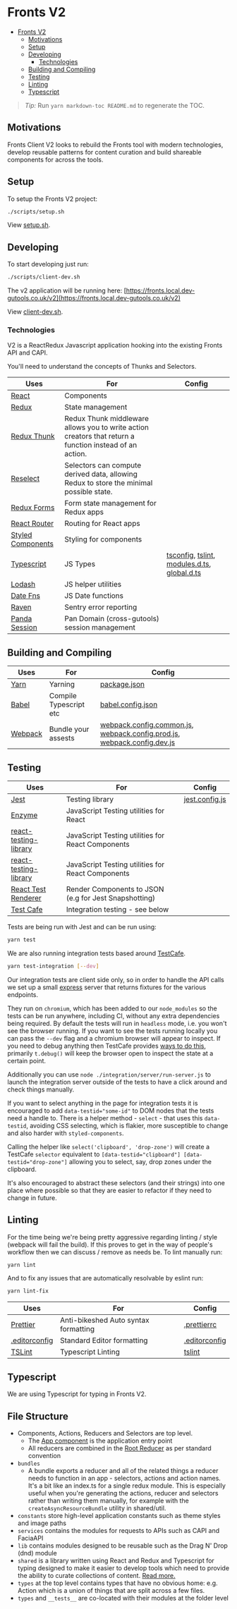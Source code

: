 # Fronts V2

- [Fronts V2](#fronts-v2)
  * [Motivations](#motivations)
  * [Setup](#setup)
  * [Developing](#developing)
    + [Technologies](#technologies)
  * [Building and Compiling](#building-and-compiling)
  * [Testing](#testing)
  * [Linting](#linting)
  * [Typescript](#typescript)

> _Tip:_ Run `yarn markdown-toc README.md` to regenerate the TOC.

## Motivations

Fronts Client V2 looks to rebuild the Fronts tool with modern technologies, develop reusable patterns for content curation and build shareable components for across the tools.

## Setup

To setup the Fronts V2 project:

```bash
./scripts/setup.sh
```

View [setup.sh](scripts/setup.sh).

## Developing

To start developing just run:

```bash
./scripts/client-dev.sh
```

The v2 application will be running here:
[https://fronts.local.dev-gutools.co.uk/v2](https://fronts.local.dev-gutools.co.uk/v2)

View [client-dev.sh](scripts/client-dev.sh).

### Technologies

V2 is a ReactRedux Javascript application hooking into the existing Fronts API and CAPI.

You'll need to understand the concepts of Thunks and Selectors.

| Uses        | For         | Config |
| ------------|------------- |--- |
| [React](https://jestjs.io/docs/en/getting-started.html)      | Components ||
| [Redux](https://github.com/airbnb/enzyme)      | State management ||
| [Redux Thunk](https://github.com/reduxjs/redux-thunk)      | Redux Thunk middleware allows you to write action creators that return a function instead of an action.  ||
| [Reselect](https://github.com/reduxjs/reselect)      | Selectors can compute derived data, allowing Redux to store the minimal possible state.  ||
| [Redux Forms](https://redux-form.com/7.4.2/)      | Form state management for Redux apps ||
| [React Router](https://reacttraining.com/react-router/)      | Routing for React apps ||
| [Styled Components](https://www.styled-components.com/)      | Styling for components ||
| [Typescript](https://www.typescriptlang.org/)      | JS Types | [tsconfig](tsconfig.json), [tslint](tslint.json), [modules.d.ts](modules.d.ts), [global.d.ts](global.d.ts)|
| [Lodash](https://lodash.com/)      | JS helper utilities ||
| [Date Fns](https://date-fns.org/)      | JS Date functions ||
| [Raven](https://github.com/getsentry/sentry-javascript)      | Sentry error reporting ||
| [Panda Session](https://github.com/guardian/panda-session)      | Pan Domain (cross-gutools) session management ||

## Building and Compiling

| Uses        | For         |Config |
| ------------|------------- |---|
| [Yarn](https://yarnpkg.com/en/)      | Yarning | [package.json](package.json) |
| [Babel](https://babeljs.io/)      | Compile Typescript etc | [babel.config.json](babel.config.json) |
| [Webpack](https://webpack.js.org/)      | Bundle your assests | [webpack.config.common.js](config/webpack.config.common.js), [webpack.config.prod.js](config/webpack.config.prod.js), [webpack.config.dev.js](config/webpack.config.dev.js) |

## Testing

| Uses        | For         | Config |
| ------------|------------- |--- |
| [Jest](https://jestjs.io/docs/en/getting-started.html)      | Testing library | [jest.config.js](jest.config.js)|
| [Enzyme](https://github.com/airbnb/enzyme)      | JavaScript Testing utilities for React  ||
| [react-testing-library](https://github.com/kentcdodds/react-testing-library)     | JavaScript Testing utilities for React Components |
| [react-testing-library](https://github.com/kentcdodds/react-testing-library)     | JavaScript Testing utilities for React Components |
| [React Test Renderer](https://reactjs.org/docs/test-renderer.html)      | Render Components to JSON (e.g for Jest Snapshotting) ||
| [Test Cafe](https://testcafe.devexpress.com/)      | Integration testing - see below ||

Tests are being run with Jest and can be run using:

```bash
yarn test
```

We are also running integration tests based around [TestCafe](http://devexpress.github.io/testcafe/).

```bash
yarn test-integration [--dev]
```

Our integration tests are client side only, so in order to handle the API calls we set up a small [express](https://expressjs.com/) server that returns fixtures for the various endpoints.

They run on `chromium`, which has been added to our `node_modules` so the tests can be run anywhere, including CI, without any extra dependencies being required. By default the tests will run in `headless` mode, i.e. you won't see the browser running. If you want to see the tests running locally you can pass the `--dev` flag and a chromium browser will appear to inspect. If you need to debug anything then TestCafe provides [ways to do this](http://devexpress.github.io/testcafe/documentation/test-api/debugging.html), primarily `t.debug()` will keep the browser open to inspect the state at a certain point.

Additionally you can use `node ./integration/server/run-server.js` to launch the integration server outside of the tests to have a click around and check things manually.

If you want to select anything in the page for integration tests it is encouraged to add `data-testid="some-id"` to DOM nodes that the tests need a handle to. There is a helper method - `select` - that uses this `data-testid`, avoiding CSS selecting, which is flakier, more susceptible to change and also harder with `styled-components`.

Calling the helper like `select('clipboard', 'drop-zone')` will create a TestCafe `selector` equivalent to `[data-testid="clipboard"] [data-testid="drop-zone"]` allowing you to select, say, drop zones under the clipboard.

It's also encouraged to abstract these selectors (and their strings) into one place where possible so that they are easier to refactor if they need to change in future.

## Linting
For the time being we're being pretty aggressive regarding linting / style
(webpack will fail the build). If this proves to get in the way of people's
workflow then we can discuss / remove as needs be. To lint manually run:

```bash
yarn lint
```

And to fix any issues that are automatically resolvable by eslint run:

```bash
yarn lint-fix
```

| Uses        | For         | Config |
| ------------|------------- |--- |
| [Prettier](https://github.com/prettier/prettier)      | Anti-bikeshed Auto syntax formatting | [.prettierrc](.prettierrc)|
| [.editorconfig](https://editorconfig.org/)      | Standard Editor formatting  |[.editorconfig](.editorconfig)|
| [TSLint](https://palantir.github.io/tslint/)      | Typescript Linting | [tslint](tslint.json)|

## Typescript
We are using Typescript for typing in Fronts V2. 

## File Structure

- Components, Actions, Reducers and Selectors are top level.
    - The [App component](src/components/App.tsx) is the application entry point
    - All reducers are combined in the [Root Reducer](src/reducers/rootReducer.ts) as per standard convention
- `bundles`
    - A bundle exports a reducer and all of the related things a reducer needs to function in an app - selectors, actions and action names. It's a bit like an index.ts for a single redux module. This is especially useful when you're generating the actions, reducer and selectors rather than writing them manually, for example with the `createAsyncResourceBundle` utility in shared/util.
- `constants` store high-level application constants such as theme styles and image paths
- `services` contains the modules for requests to APIs such as CAPI and FaciaAPI
- `lib` contains modules designed to be reusable such as the Drag N' Drop (dnd) module
- `shared` is a library written using React and Redux and Typescript for typing designed to make it easier to develop tools which need to provide the ability to curate collections of content. [Read more.](src/shared/.README)
- `types` at the top level contains types that have no obvious home: e.g. Action which is a union of things that are split across a few files. 
- `types` and `__tests__` are co-located with their modules at the folder level 

